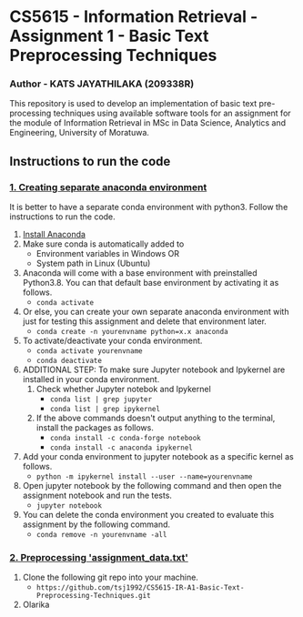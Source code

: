 # **CS5615 - Information Retrieval - Assignment 1 - Basic Text Preprocessing Techniques**
### **Author - KATS JAYATHILAKA (209338R)**
This repository is used to develop an implementation of basic text pre-processing techniques using available software tools for an assignment for the module of Information Retrieval in MSc in Data Science, Analytics and Engineering, University of Moratuwa.

## 

## **Instructions to run the code**

### <ins>1. Creating separate anaconda environment</ins>

It is better to have a separate conda environment with python3. Follow the instructions to run the code.
1. [Install Anaconda](https://www.anaconda.com/products/individual)   
2. Make sure conda is automatically added to
    - Environment variables in Windows OR
    - System path in Linux (Ubuntu)
3. Anaconda will come with a base environment with preinstalled Python3.8. You can that default base environment by activating it as follows.
    - `conda activate`
4. Or else, you can create your own separate anaconda environment with just for testing this assignment and delete that environment later.
    - `conda create -n yourenvname python=x.x anaconda`
5. To activate/deactivate your conda environment.
    - `conda activate yourenvname`
    - `conda deactivate`
6. ADDITIONAL STEP: To make sure Jupyter notebook and Ipykernel are installed in your conda environment.
    1. Check whether Jupyter notebok and Ipykernel 
        - `conda list | grep jupyter`
        - `conda list | grep ipykernel`
    2. If the above commands doesn't output anything to the terminal, install the packages as follows.
        - `conda install -c conda-forge notebook`
        - `conda install -c anaconda ipykernel`
7. Add your conda environment to jupyter notebook as a specific kernel as follows.
    - `python -m ipykernel install --user --name=yourenvname`
8. Open jupyter notebook by the following command and then open the assignment notebook and run the tests.
    - `jupyter notebook`
9. You can delete the conda environment you created to evaluate this assignment by the following command.
    - `conda remove -n yourenvname -all`

### <ins>2. Preprocessing 'assignment_data.txt'</ins>

1. Clone the following git repo into your machine.
   - `https://github.com/tsj1992/CS5615-IR-A1-Basic-Text-Preprocessing-Techniques.git`
2. Olarika

